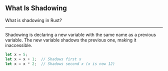 ## What Is Shadowing

What is shadowing in Rust?

---

Shadowing is declaring a new variable with the same name as a previous variable. The new variable shadows the previous one, making it inaccessible.

```rust
let x = 5;
let x = x + 1;  // Shadows first x
let x = x * 2;  // Shadows second x (x is now 12)
```

